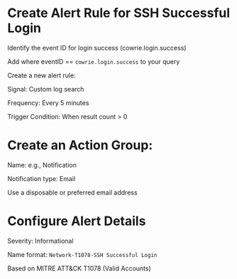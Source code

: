 # Create Alert Rule for SSH Successful Login
  
  Identify the event ID for login success (cowrie.login.success)
  
  Add where eventID == ``cowrie.login.success`` to your query
  
  Create a new alert rule:
  
  Signal: Custom log search
  
  Frequency: Every 5 minutes
  
  Trigger Condition: When result count > 0

# Create an Action Group:

  Name: e.g., Notification
  
  Notification type: Email
  
  Use a disposable or preferred email address

# Configure Alert Details

  Severity: Informational
  
  Name format: ``Network-T1078-SSH Successful Login``
  
  Based on MITRE ATT&CK T1078 (Valid Accounts)
